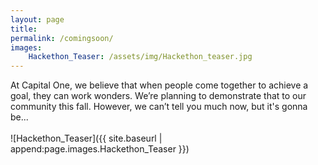 ```yaml
---
layout: page
title:
permalink: /comingsoon/
images:
    Hackethon_Teaser: /assets/img/Hackethon_teaser.jpg
---
```


At Capital One, we believe that when people come together to achieve a goal, they can work wonders. We’re planning to demonstrate that to our community this fall. However, we can’t tell you much now, but it's gonna be...
<br/><br/>
![Hackethon_Teaser]({{ site.baseurl | append:page.images.Hackethon_Teaser }})